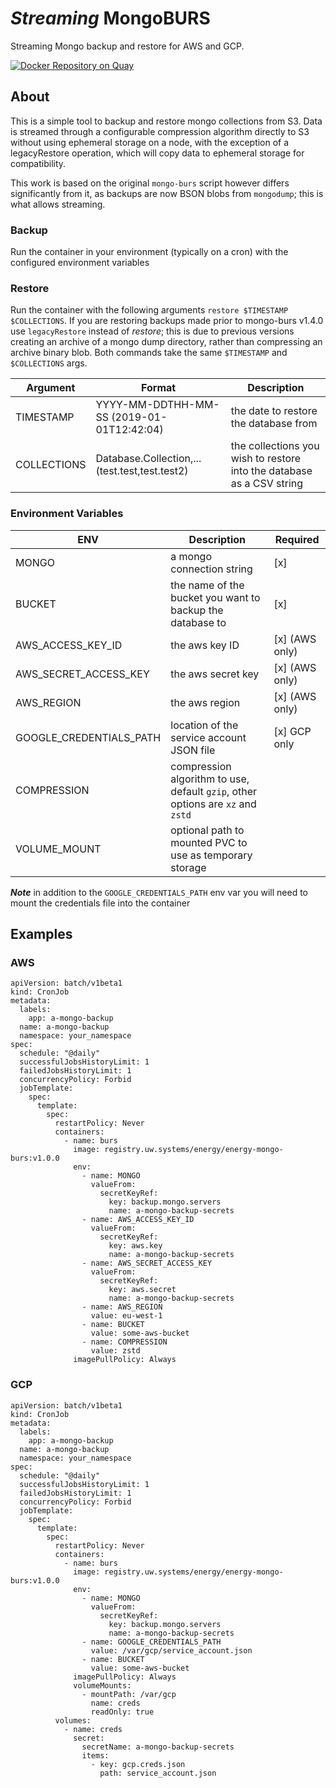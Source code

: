 # _Streaming_ MongoBURS

Streaming Mongo backup and restore for AWS and GCP.

[![Docker Repository on Quay](https://quay.io/repository/utilitywarehouse/streaming-mongo-burs/status "Docker Repository on Quay")](https://quay.io/repository/utilitywarehouse/streaming-mongo-burs)

## About
This is a simple tool to backup and restore mongo collections from S3. Data is streamed through a configurable compression algorithm directly to S3 without using ephemeral storage on a node, with the exception of a legacyRestore operation, which will copy data to ephemeral storage for compatibility.

This work is based on the original `mongo-burs` script however differs significantly from it, as backups are now BSON blobs from `mongodump`; this is what allows streaming. 

### Backup
Run the container in your environment (typically on a cron) with the configured environment variables

### Restore
Run the container with the following arguments `restore $TIMESTAMP $COLLECTIONS`. If you are restoring backups made prior to mongo-burs v1.4.0 use `legacyRestore` instead of _restore_; this is due to previous versions creating an archive of a mongo dump directory, rather than compressing an archive binary blob. Both commands take the same `$TIMESTAMP` and `$COLLECTIONS` args.

|Argument|Format|Description|
|--------|------|-----------|
|TIMESTAMP|YYYY-MM-DDTHH-MM-SS (2019-01-01T12:42:04)|the date to restore the database from|
|COLLECTIONS|Database.Collection,... (test.test,test.test2)|the collections you wish to restore into the database as a CSV string|


### Environment Variables

|ENV|Description|Required|
|---|-----------|--------|
|MONGO|a mongo connection string|[x]|
|BUCKET|the name of the bucket you want to backup the database to|[x]|
|AWS_ACCESS_KEY_ID|the aws key ID|[x] (AWS only)|
|AWS_SECRET_ACCESS_KEY|the aws secret key|[x] (AWS only)|
|AWS_REGION|the aws region|[x] (AWS only)|
|GOOGLE_CREDENTIALS_PATH|location of the service account JSON file|[x] GCP only|
|COMPRESSION|compression algorithm to use, default `gzip`, other options are `xz` and `zstd`||
|VOLUME_MOUNT|optional path to mounted PVC to use as temporary storage||

***Note***
in addition to the `GOOGLE_CREDENTIALS_PATH` env var you will need to mount the credentials file into the container


## Examples
### AWS
```
apiVersion: batch/v1beta1
kind: CronJob
metadata:
  labels:
    app: a-mongo-backup
  name: a-mongo-backup
  namespace: your_namespace
spec:
  schedule: "@daily"
  successfulJobsHistoryLimit: 1
  failedJobsHistoryLimit: 1
  concurrencyPolicy: Forbid
  jobTemplate:
    spec:
      template:
        spec:
          restartPolicy: Never
          containers:
            - name: burs
              image: registry.uw.systems/energy/energy-mongo-burs:v1.0.0
              env:
                - name: MONGO
                  valueFrom:
                    secretKeyRef:
                      key: backup.mongo.servers
                      name: a-mongo-backup-secrets
                - name: AWS_ACCESS_KEY_ID
                  valueFrom:
                    secretKeyRef:
                      key: aws.key
                      name: a-mongo-backup-secrets
                - name: AWS_SECRET_ACCESS_KEY
                  valueFrom:
                    secretKeyRef:
                      key: aws.secret
                      name: a-mongo-backup-secrets
                - name: AWS_REGION
                  value: eu-west-1
                - name: BUCKET
                  value: some-aws-bucket
                - name: COMPRESSION
                  value: zstd
              imagePullPolicy: Always
```

### GCP
```
apiVersion: batch/v1beta1
kind: CronJob
metadata:
  labels:
    app: a-mongo-backup
  name: a-mongo-backup
  namespace: your_namespace
spec:
  schedule: "@daily"
  successfulJobsHistoryLimit: 1
  failedJobsHistoryLimit: 1
  concurrencyPolicy: Forbid
  jobTemplate:
    spec:
      template:
        spec:
          restartPolicy: Never
          containers:
            - name: burs
              image: registry.uw.systems/energy/energy-mongo-burs:v1.0.0
              env:
                - name: MONGO
                  valueFrom:
                    secretKeyRef:
                      key: backup.mongo.servers
                      name: a-mongo-backup-secrets
                - name: GOOGLE_CREDENTIALS_PATH
                  value: /var/gcp/service_account.json
                - name: BUCKET
                  value: some-aws-bucket
              imagePullPolicy: Always
              volumeMounts:
                - mountPath: /var/gcp
                  name: creds
                  readOnly: true
          volumes:
            - name: creds
              secret:
                secretName: a-mongo-backup-secrets
                items:
                  - key: gcp.creds.json
                    path: service_account.json


```
